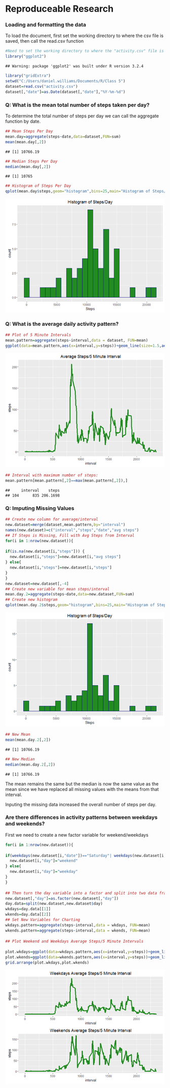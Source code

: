 # Reproduceable Research



### Loading and formatting the data

To load the document, first set the working directory to where the csv file is saved, then call the read.csv function


```r
#Need to set the working directory to where the "activity.csv" file is saved
library("ggplot2")
```

```
## Warning: package 'ggplot2' was built under R version 3.2.4
```

```r
library("gridExtra")
setwd("C:/Users/daniel.williams/Documents/R/Class 5")
dataset=read.csv("activity.csv")
dataset[,"date"]=as.Date(dataset[,"date"],"%Y-%m-%d")
```

### Q: What is the mean total number of steps taken per day? 

To determine the total number of steps per day we can call the aggregate function by date.


```r
## Mean Steps Per Day
mean.day=aggregate(steps~date,data=dataset,FUN=sum)
mean(mean.day[,2])
```

```
## [1] 10766.19
```

```r
## Median Steps Per Day
median(mean.day[,2])
```

```
## [1] 10765
```

```r
## Histogram of Steps Per Day
qplot(mean.day$steps,geom="histogram",bins=25,main="Histogram of Steps/Day",xlab="Steps",fill=I("forestgreen"),col=I('navy'))
```

![](PA1_template_files/figure-html/unnamed-chunk-3-1.png) 

### Q: What is the average daily activity pattern?


```r
## Plot of 5 Minute Intervals
mean.pattern=aggregate(steps~interval,data = dataset, FUN=mean)
ggplot(data=mean.pattern,aes(x=interval,y=steps))+geom_line(size=1.5,aes(colour=I("forestgreen")))+labs(title="Average Steps/5 Minute Interval")
```

![](PA1_template_files/figure-html/unnamed-chunk-4-1.png) 

```r
## Interval with maximum number of steps:
mean.pattern[mean.pattern[,2]==max(mean.pattern[,2]),]
```

```
##     interval    steps
## 104      835 206.1698
```

### Q: Imputing Missing Values


```r
## Create new column for average/interval
new.dataset=merge(dataset,mean.pattern,by="interval")
names(new.dataset)=c("interval","steps","date","avg steps")
## If Steps is Missing, Fill with Avg Steps from Interval
for(i in 1:nrow(new.dataset)){
  
if(is.na(new.dataset[i,"steps"])) {
  new.dataset[i,"steps"]=new.dataset[i,"avg steps"]
} else{
  new.dataset[i,"steps"]=new.dataset[i,"steps"]
} 
}
new.dataset=new.dataset[,-4]
## Create new variable for mean steps/interval
mean.day.2=aggregate(steps~date,data=new.dataset,FUN=sum)
## Create new histogram
qplot(mean.day.2$steps,geom="histogram",bins=25,main="Histogram of Steps/Day",xlab="Steps",fill=I("forestgreen"),col=I('navy'))
```

![](PA1_template_files/figure-html/unnamed-chunk-5-1.png) 

```r
## New Mean
mean(mean.day.2[,2])
```

```
## [1] 10766.19
```

```r
## New Median
median(mean.day.2[,2])
```

```
## [1] 10766.19
```
The mean remains the same but the median is now the same value as the mean since we have replaced all missing values with the means from that interval.

Inputing the missing data increased the overall number of steps per day.


### Are there differences in activity patterns between weekdays and weekends?

First we need to create a new factor variable for weekend/weekdays


```r
for(i in 1:nrow(new.dataset)){
  
if(weekdays(new.dataset[i,"date"])=="Saturday"| weekdays(new.dataset[i,"date"])=="Sunday") {
  new.dataset[i,"day"]="weekend"
} else{
  new.dataset[i,"day"]="weekday"
} 
}

## Then turn the day variable into a factor and split into two data frames
new.dataset[,"day"]=as.factor(new.dataset[,"day"])
day.data=split(new.dataset,new.dataset$day)
wkdays=day.data[[1]]
wkends=day.data[[2]]
## Set New Variables for Charting
wkdays.pattern=aggregate(steps~interval,data = wkdays, FUN=mean)
wkends.pattern=aggregate(steps~interval,data = wkends, FUN=mean)

## Plot Weekend and Weekdays Average Steps/5 Minute Intervals

plot.wkdays=ggplot(data=wkdays.pattern,aes(x=interval,y=steps))+geom_line(size=1.5,aes(colour=I("forestgreen")))+labs(title="Weekdays Average Steps/5 Minute Interval")
plot.wkends=ggplot(data=wkends.pattern,aes(x=interval,y=steps))+geom_line(size=1.5,aes(colour=I("forestgreen")))+labs(title="Weekends Average Steps/5 Minute Interval")
grid.arrange(plot.wkdays,plot.wkends)
```

![](PA1_template_files/figure-html/unnamed-chunk-6-1.png) 


